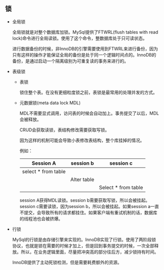 ## 锁

+ 全局锁

  全局锁就是对整个数据库加锁。MySql提供了FTWRL(flush tables with read lock)命令进行全局读锁。使用了这个命令，整数据库处于只可读状态。

  进行数据备份的时候，非InnoDB的引擎需要使用到FTWRL来进行备份，因为只有这样的操作才能保证全局的备份是处于同一个逻辑时间点的。InnoDB的备份，是通过启动一个隔离级别为可重复读的事务来进行的。

+ 表级锁

  + 表锁

    锁住整个表。在没有更细粒度锁之前，表锁是最常用的处理并发的方式。

  + 元数据锁(meta data lock MDL)

    MDL不需要显式调用，访问表的时候会自动加上。事务提交了以后，MDL会被释放。

    CRUD会获取读锁，表结构修改需要获取写锁。

    因为这样的机制可能会导致小表修改表结构，整个库挂掉的情况。

    例如：

    |      Session A      |  session b  |      session c      |
    | :-----------------: | :---------: | :-----------------: |
    | select * from table |             |                     |
    |                     | Alter table |                     |
    |                     |             | Select * from table |

    session A获得MDL读锁。session b需要获取写锁，所以会被挂起。session c需要读锁，因为session b，所以会被挂起。如果session a一直不提交，会导致所有的请求都挂住。如果客户端有重试机制的话，数据库的线程池也会被挤爆。

+ 行锁

  MySql的行锁是由存储引擎来实现的。InnoDB实现了行锁。使用了两阶段锁协议，也就是锁在需要的时候才加上，但是回到事务提交的时候，一次全部释放。所以，在业务逻辑里面，尽量把冲突高的部分往后方，减少锁持有时间。

  InnoDB提供了主动死锁检测，但是需要耗费额外的资源。